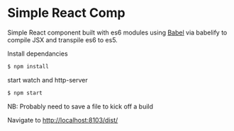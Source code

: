 # Simple React Comp

Simple React component built with es6 modules using [Babel](https://babeljs.io/) via babelify to compile JSX and transpile es6 to es5.


Install dependancies
```bash
$ npm install
```

start watch and http-server
```bash
$ npm start
```

NB: Probably need to save a file to kick off a build

Navigate to [http://localhost:8103/dist/](http://localhost:8103/dist/)
